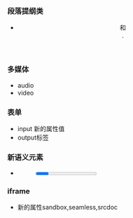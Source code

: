 ### 段落提纲类

-  <section> <article> <nav> <header>  <footer>  <aside> 和 <hgroup>.

### 多媒体

- audio
- video

### 表单

- input 新的属性值
- output标签

### 新语义元素

-  <mark>  <figure> <figcaption> <data> <time>  <output>  <progress> <meter> <main>

### iframe

- 新的属性sandbox,seamless,srcdoc
